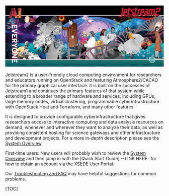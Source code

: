 ![Jetstream2 Panel Art](images/JS2-banner.png)

Jetstream2 is a user-friendly cloud computing environment for researchers and educators running on OpenStack and featuring Atmosphere2/CACAO for the primary graphical user interface. It is built on the successes of Jetstream1 and continues the primary features of that system while extending to a broader range of hardware and services, including GPUs, large memory nodes, virtual clustering, programmable cyberinfrastructure with OpenStack Heat and Terraform, and many other features.

It is designed to provide configurable cyberinfrastructure that gives researchers access to interactive computing and data analysis resources on demand, whenever and wherever they want to analyze their data, as well as providing consistent hosting for science gateways and other infrastructure and development projects. For a more in-depth description please see the [System Overview](/overview/overview.md).

First-time users: New users will probably wish to review the [System Overview](/overview/overview.md) and then jump in with the [Quick Start Guide] --LINK HERE- for how to obtain an account via the XSEDE User Portal.

Our [Troubleshooting and FAQ](faq/trouble.md) may have helpful suggestions for common problems.

[TOC]
